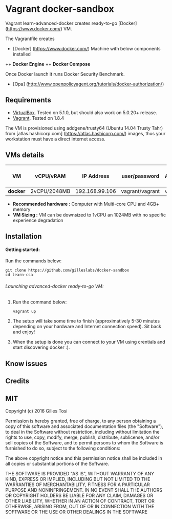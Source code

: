 # Vagrant docker-sandbox

Vagrant learn-advanced-docker creates ready-to-go [Docker] (https://www.docker.com/) VM.

The Vagrantfile creates

+ [Docker] (https://www.docker.com/) Machine with below components installed

++ **Docker Engine**
++ **Docker Compose**

Once Docker launch it runs Docker Security Benchmark.

+ [Opa] (http://www.openpolicyagent.org/tutorials/docker-authorization/) 

## Requirements

- [VirtualBox](https://www.virtualbox.org/wiki/Downloads). Tested on 5.1.0, but should also work on 5.0.20+ release.
- [Vagrant](http://www.vagrantup.com/downloads.html). Tested on 1.8.4

The VM is provisioned using addgene/trusty64 (Ubuntu 14.04 Trusty Tahr) from [atlas.hashicorp.com] (https://atlas.hashicorp.com/) images, thus your workstation must have a direct internet access.

## VMs details

VM | vCPU/vRAM | IP Address| user/password | root / Administrator password |
---|---|---|---|---|
**docker** | 2vCPU/2048MB | 192.168.99.106 | vagrant/vagrant | vagrant |
+ **Recommended hardware :** Computer with Multi-core CPU and 4GB+ memory
+ **VM Sizing :** VM can be downsized to 1vCPU an 1024MB with no specific experience degradation
## Installation

#### Getting started:

Run the commands below:

	git clone https://github.com/gilleslabs/docker-sandbox
	cd learn-csa


###### Launching advanced-docker ready-to-go VM:

1. Run the command below:

	```
	vagrant up
	```

2. The setup will take some time to finish (approximatively 5-30 minutes depending on your hardware and Internet connection speed). Sit back and enjoy!

3. When the setup is done you can connect to your VM using crentials and start discovering docker :).


## Know issues


## Credits


## MIT

Copyright (c) 2016 Gilles Tosi

Permission is hereby granted, free of charge, to any person obtaining a copy of this software and associated documentation files (the "Software"), to deal in the Software without restriction, including without limitation the rights to use, copy, modify, merge, publish, distribute, sublicense, and/or sell copies of the Software, and to permit persons to whom the Software is furnished to do so, subject to the following conditions:

The above copyright notice and this permission notice shall be included in all copies or substantial portions of the Software.

THE SOFTWARE IS PROVIDED "AS IS", WITHOUT WARRANTY OF ANY KIND, EXPRESS OR IMPLIED, INCLUDING BUT NOT LIMITED TO THE WARRANTIES OF MERCHANTABILITY, FITNESS FOR A PARTICULAR PURPOSE AND NONINFRINGEMENT. IN NO EVENT SHALL THE AUTHORS OR COPYRIGHT HOLDERS BE LIABLE FOR ANY CLAIM, DAMAGES OR OTHER LIABILITY, WHETHER IN AN ACTION OF CONTRACT, TORT OR OTHERWISE, ARISING FROM, OUT OF OR IN CONNECTION WITH THE SOFTWARE OR THE USE OR OTHER DEALINGS IN THE SOFTWARE
